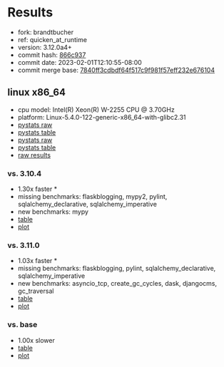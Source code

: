 # Results

- fork: brandtbucher
- ref: quicken_at_runtime
- version: 3.12.0a4+
- commit hash: [866c937](https://github.com/brandtbucher/cpython/commit/866c937)
- commit date: 2023-02-01T12:10:55-08:00
- commit merge base: [7840ff3cdbdf64f517c9f981f57eff232e676104](https://github.com/brandtbucher/cpython/commit/7840ff3cdbdf64f517c9f981f57eff232e676104)

## linux x86_64

- cpu model: Intel(R) Xeon(R) W-2255 CPU @ 3.70GHz
- platform: Linux-5.4.0-122-generic-x86_64-with-glibc2.31
- [pystats raw](bm-20230201-linux-x86_64-brandtbucher-866c937c0be1fb080c38-3.12.0a4%2B-866c937-pystats.json)
- [pystats table](bm-20230201-linux-x86_64-brandtbucher-866c937c0be1fb080c38-3.12.0a4%2B-866c937-pystats.md)
- [pystats raw](bm-20230201-linux-x86_64-brandtbucher-quicken_at_runtime-3.12.0a4%2B-866c937-pystats.json)
- [pystats table](bm-20230201-linux-x86_64-brandtbucher-quicken_at_runtime-3.12.0a4%2B-866c937-pystats.md)
- [raw results](bm-20230201-linux-x86_64-brandtbucher-quicken_at_runtime-3.12.0a4%2B-866c937.json)

### vs. 3.10.4

- 1.30x faster \*
- missing benchmarks: flaskblogging, mypy2, pylint, sqlalchemy_declarative, sqlalchemy_imperative
- new benchmarks: mypy
- [table](bm-20230201-linux-x86_64-brandtbucher-quicken_at_runtime-3.12.0a4%2B-866c937-vs-3.10.4.md)
- [plot](bm-20230201-linux-x86_64-brandtbucher-quicken_at_runtime-3.12.0a4%2B-866c937-vs-3.10.4.png)

### vs. 3.11.0

- 1.03x faster \*
- missing benchmarks: flaskblogging, pylint, sqlalchemy_declarative, sqlalchemy_imperative
- new benchmarks: asyncio_tcp, create_gc_cycles, dask, djangocms, gc_traversal
- [table](bm-20230201-linux-x86_64-brandtbucher-quicken_at_runtime-3.12.0a4%2B-866c937-vs-3.11.0.md)
- [plot](bm-20230201-linux-x86_64-brandtbucher-quicken_at_runtime-3.12.0a4%2B-866c937-vs-3.11.0.png)

### vs. base

- 1.00x slower
- [table](bm-20230201-linux-x86_64-brandtbucher-quicken_at_runtime-3.12.0a4%2B-866c937-vs-base.md)
- [plot](bm-20230201-linux-x86_64-brandtbucher-quicken_at_runtime-3.12.0a4%2B-866c937-vs-base.png)

